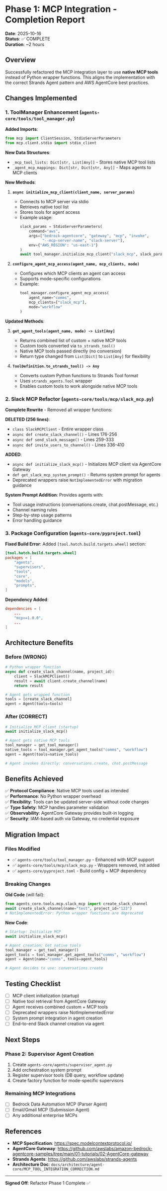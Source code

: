 # Phase 1: MCP Integration - Completion Report

**Date**: 2025-10-16  
**Status**: ✅ COMPLETE  
**Duration**: ~2 hours

## Overview

Successfully refactored the MCP integration layer to use **native MCP tools** instead of Python wrapper functions. This aligns the implementation with the correct Strands Agent pattern and AWS AgentCore best practices.

## Changes Implemented

### 1. ToolManager Enhancement (`agents-core/tools/tool_manager.py`)

**Added Imports**:
```python
from mcp import ClientSession, StdioServerParameters
from mcp.client.stdio import stdio_client
```

**New Data Structures**:
- `_mcp_tool_lists: Dict[str, List[Any]]` - Stores native MCP tool lists
- `_agent_mcp_mappings: Dict[str, Dict[str, Any]]` - Maps agents to MCP clients

**New Methods**:

1. **`async initialize_mcp_client(client_name, server_params)`**
   - Connects to MCP server via stdio
   - Retrieves native tool list
   - Stores tools for agent access
   - Example usage:
     ```python
     slack_params = StdioServerParameters(
         command="aws",
         args=["bedrock-agentcore", "gateway", "mcp", "invoke",
               "--mcp-server-name", "slack-server"],
         env={"AWS_REGION": "us-east-1"}
     )
     await tool_manager.initialize_mcp_client("slack_mcp", slack_params)
     ```

2. **`configure_agent_mcp_access(agent_name, mcp_clients, mode)`**
   - Configures which MCP clients an agent can access
   - Supports mode-specific configurations
   - Example:
     ```python
     tool_manager.configure_agent_mcp_access(
         agent_name="comms",
         mcp_clients=["slack_mcp"],
         mode="workflow"
     )
     ```

**Updated Methods**:

3. **`get_agent_tools(agent_name, mode) -> List[Any]`**
   - Returns combined list of custom + native MCP tools
   - Custom tools converted via `to_strands_tool()`
   - Native MCP tools passed directly (no conversion)
   - Return type changed from `List[Dict]` to `List[Any]` for flexibility

4. **`ToolDefinition.to_strands_tool() -> Any`**
   - Converts custom Python functions to Strands Tool format
   - Uses `strands_agents.Tool` wrapper
   - Enables custom tools to work alongside native MCP tools

### 2. Slack MCP Refactor (`agents-core/tools/mcp/slack_mcp.py`)

**Complete Rewrite** - Removed all wrapper functions:

**DELETED (256 lines)**:
- `class SlackMCPClient` - Entire wrapper class
- `async def create_slack_channel()` - Lines 176-256
- `async def send_slack_message()` - Lines 259-333
- `async def invite_users_to_channel()` - Lines 336-410

**ADDED**:
- `async def initialize_slack_mcp()` - Initializes MCP client via AgentCore Gateway
- `def get_slack_mcp_system_prompt()` - Returns system prompt for agents
- Deprecated wrappers raise `NotImplementedError` with migration guidance

**System Prompt Addition**:
Provides agents with:
- Tool usage instructions (conversations.create, chat.postMessage, etc.)
- Channel naming rules
- Step-by-step usage patterns
- Error handling guidance

### 3. Package Configuration (`agents-core/pyproject.toml`)

**Fixed Build Error**:
Added `[tool.hatch.build.targets.wheel]` section:
```toml
[tool.hatch.build.targets.wheel]
packages = [
    "agents",
    "supervisors",
    "tools",
    "core",
    "models",
    "prompts",
]
```

**Dependency Added**:
```toml
dependencies = [
    ...
    "mcp>=1.0.0",
    ...
]
```

## Architecture Benefits

### Before (WRONG)
```python
# Python wrapper function
async def create_slack_channel(name, project_id):
    client = SlackMCPClient()
    result = await client.create_channel(name)
    return result

# Agent gets wrapped function
tools = [create_slack_channel]
agent = Agent(tools=tools)
```

### After (CORRECT)
```python
# Initialize MCP client (startup)
await initialize_slack_mcp()

# Agent gets native MCP tools
tool_manager = get_tool_manager()
native_tools = tool_manager.get_agent_tools("comms", "workflow")
agent = Agent(tools=native_tools)

# Agent invokes directly: conversations.create, chat.postMessage
```

## Benefits Achieved

✅ **Protocol Compliance**: Native MCP tools used as intended  
✅ **Performance**: No Python wrapper overhead  
✅ **Flexibility**: Tools can be updated server-side without code changes  
✅ **Type Safety**: MCP handles parameter validation  
✅ **Observability**: AgentCore Gateway provides built-in logging  
✅ **Security**: IAM-based auth via Gateway, no credential exposure  

## Migration Impact

### Files Modified
- ✅ `agents-core/tools/tool_manager.py` - Enhanced with MCP support
- ✅ `agents-core/tools/mcp/slack_mcp.py` - Wrappers removed, init added
- ✅ `agents-core/pyproject.toml` - Build config + MCP dependency

### Breaking Changes
**Old Code** (will fail):
```python
from agents_core.tools.mcp.slack_mcp import create_slack_channel
await create_slack_channel(name="test", project_id="123")
# NotImplementedError: Python wrapper functions are deprecated
```

**New Code**:
```python
# Startup: Initialize MCP
await initialize_slack_mcp()

# Agent creation: Get native tools
tool_manager = get_tool_manager()
agent_tools = tool_manager.get_agent_tools("comms", "workflow")
agent = Agent(name="comms", tools=agent_tools)

# Agent decides to use: conversations.create
```

## Testing Checklist

- [ ] MCP client initialization (startup)
- [ ] Native tool retrieval from AgentCore Gateway
- [ ] Agent receives combined custom + MCP tools
- [ ] Deprecated wrappers raise NotImplementedError
- [ ] System prompt integration in agent creation
- [ ] End-to-end Slack channel creation via agent

## Next Steps

### Phase 2: Supervisor Agent Creation
1. Create `agents-core/agents/supervisor_agent.py`
2. Add orchestration system prompt
3. Register supervisor tools (DB query, workflow update)
4. Create factory function for mode-specific supervisors

### Remaining MCP Integrations
- [ ] Bedrock Data Automation MCP (Parser Agent)
- [ ] Email/Gmail MCP (Submission Agent)
- [ ] Any additional enterprise MCPs

## References

- **MCP Specification**: https://spec.modelcontextprotocol.io/
- **AgentCore Gateway**: https://github.com/awslabs/amazon-bedrock-agentcore-samples/tree/main/01-tutorials/02-AgentCore-gateway
- **Strands Agents**: https://github.com/awslabs/strands-agents
- **Architecture Doc**: `docs/architecture/agent-core/MCP_TOOL_INTEGRATION_CORRECTION.md`

---

**Signed Off**: Refactor Phase 1 Complete ✅